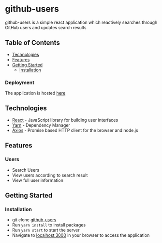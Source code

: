 # github-users


github-users is a simple react application which reactively searches through GitHub users and updates search results

## Table of Contents

 * [Technologies](#technologies)
 * [Features](#features)
 * [Getting Started](#getting-started)
    * [Installation](#installation)
    
### Deployment
The application is hosted [here](https://github-userz.herokuapp.com)


## Technologies

* [React](https://www.reactjs.com) - JavaScript library for building user interfaces
* [Yarn](https://www.yarnpkg.com) - Dependency Manager
* [Axios](https://github.com/axios/axios) - Promise based HTTP client for the browser and node.js


## Features

### Users
* Search Users
* View users according to search result
* View full user information

## Getting Started

### Installation

* git clone
  [github-users](https://github.com/samdiano/github-users.git)
* Run `yarn install` to install packages
* Run `yarn start` to start the server
* Navigate to [localhost:3000](http://localhost:3000/) in your browser to access the
  application
